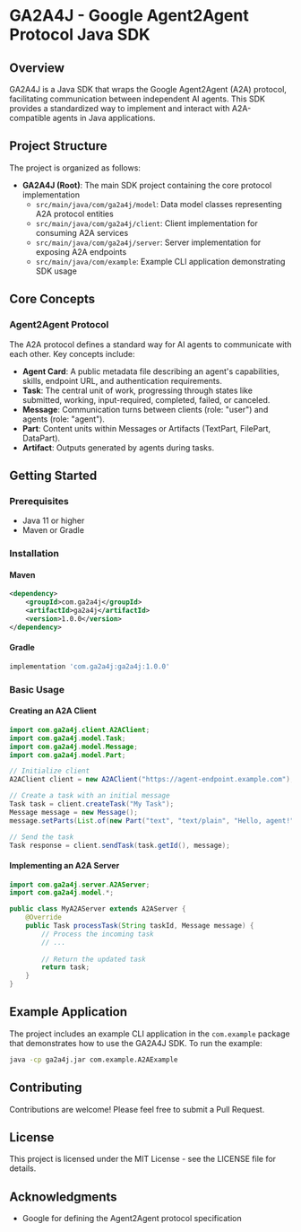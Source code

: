 # GA2A4J - Google Agent2Agent Protocol Java SDK

## Overview
GA2A4J is a Java SDK that wraps the Google Agent2Agent (A2A) protocol, facilitating communication between independent AI agents. This SDK provides a standardized way to implement and interact with A2A-compatible agents in Java applications.

## Project Structure
The project is organized as follows:

- **GA2A4J (Root)**: The main SDK project containing the core protocol implementation
  - `src/main/java/com/ga2a4j/model`: Data model classes representing A2A protocol entities
  - `src/main/java/com/ga2a4j/client`: Client implementation for consuming A2A services
  - `src/main/java/com/ga2a4j/server`: Server implementation for exposing A2A endpoints
  - `src/main/java/com/example`: Example CLI application demonstrating SDK usage

## Core Concepts

### Agent2Agent Protocol
The A2A protocol defines a standard way for AI agents to communicate with each other. Key concepts include:

- **Agent Card**: A public metadata file describing an agent's capabilities, skills, endpoint URL, and authentication requirements.
- **Task**: The central unit of work, progressing through states like submitted, working, input-required, completed, failed, or canceled.
- **Message**: Communication turns between clients (role: "user") and agents (role: "agent").
- **Part**: Content units within Messages or Artifacts (TextPart, FilePart, DataPart).
- **Artifact**: Outputs generated by agents during tasks.

## Getting Started

### Prerequisites
- Java 11 or higher
- Maven or Gradle

### Installation

#### Maven
```xml
<dependency>
    <groupId>com.ga2a4j</groupId>
    <artifactId>ga2a4j</artifactId>
    <version>1.0.0</version>
</dependency>
```

#### Gradle
```groovy
implementation 'com.ga2a4j:ga2a4j:1.0.0'
```

### Basic Usage

#### Creating an A2A Client
```java
import com.ga2a4j.client.A2AClient;
import com.ga2a4j.model.Task;
import com.ga2a4j.model.Message;
import com.ga2a4j.model.Part;

// Initialize client
A2AClient client = new A2AClient("https://agent-endpoint.example.com");

// Create a task with an initial message
Task task = client.createTask("My Task");
Message message = new Message();
message.setParts(List.of(new Part("text", "text/plain", "Hello, agent!", null)));

// Send the task
Task response = client.sendTask(task.getId(), message);
```

#### Implementing an A2A Server
```java
import com.ga2a4j.server.A2AServer;
import com.ga2a4j.model.*;

public class MyA2AServer extends A2AServer {
    @Override
    public Task processTask(String taskId, Message message) {
        // Process the incoming task
        // ...
        
        // Return the updated task
        return task;
    }
}
```

## Example Application
The project includes an example CLI application in the `com.example` package that demonstrates how to use the GA2A4J SDK. To run the example:

```bash
java -cp ga2a4j.jar com.example.A2AExample
```

## Contributing
Contributions are welcome! Please feel free to submit a Pull Request.

## License
This project is licensed under the MIT License - see the LICENSE file for details.

## Acknowledgments
- Google for defining the Agent2Agent protocol specification
